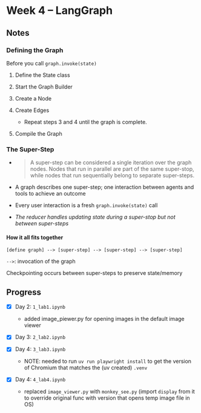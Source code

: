 # Week 4 – LangGraph

## Notes

### Defining the Graph

Before you call `graph.invoke(state)`

1. Define the State class

2. Start the Graph Builder

3. Create a Node

4. Create Edges
    - Repeat steps 3 and 4 until the graph is complete.

5. Compile the Graph

### The Super-Step

- >A super-step can be considered a single iteration
  >over the graph nodes. Nodes that run in parallel are
  >part of the same super-stop, while nodes that run
  >sequentially belong to separate super-steps.

- A graph describes one super-step; one interaction between agents and tools to achieve an outcome

- Every user interaction is a fresh `graph.invoke(state)` call

- *The reducer handles updating state during a super-stop but not between super-steps*

#### How it all fits together

```
[define graph] --> [super-step] --> [super-step] --> [super-step]
```

`-->`: invocation of the graph

Checkpointing occurs between super-steps to preserve state/memory

## Progress

- [x] Day 2: `1_lab1.ipynb`
  - added image_piewer.py for opening images in the default image viewer

- [x] Day 3: `2_lab2.ipynb`

- [x] Day 4: `3_lab3.ipynb`
  - NOTE: needed to run `uv run playwright install` to get the version of Chromium that matches the (uv created) `.venv`

- [x] Day 4: `4_lab4.ipynb`
  - replaced `image_viewer.py` with `monkey_see.py` (import `display` from it to override original func with version that opens temp image file in OS)

